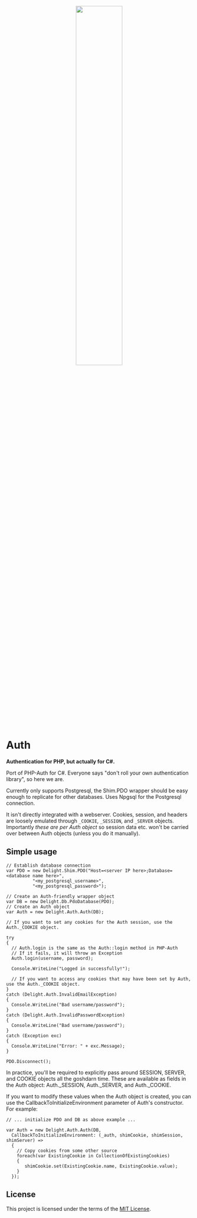 <p align="center">
<img src="https://user-images.githubusercontent.com/65511890/155548059-d8aed5b1-b576-4c1b-8370-8d0eb6b9141a.png" width="50%"/>
</p>

# Auth

**Authentication for PHP, but actually for C#.**

Port of PHP-Auth for C#. Everyone says "don't roll your own authentication library", so here we are.

Currently only supports Postgresql, the Shim.PDO wrapper should be easy enough to replicate for other databases. Uses Npgsql for the Postgresql connection.

It isn't directly integrated with a webserver. Cookies, session, and headers are loosely emulated through `_COOKIE`, `_SESSION`, and `_SERVER` objects.
Importantly _*these are per Auth object*_ so session data etc. won't be carried over between Auth objects (unless you do it manually).

## Simple usage

```
// Establish database connection
var PDO = new Delight.Shim.PDO("Host=<server IP here>;Database=<database name here>",
          "<my_postgresql_username>",
          "<my_postgresql_password>");

// Create an Auth-friendly wrapper object
var DB = new Delight.Db.PdoDatabase(PDO);
// Create an Auth object
var Auth = new Delight.Auth.Auth(DB);
      
// If you want to set any cookies for the Auth session, use the Auth._COOKIE object.

try
{
  // Auth.login is the same as the Auth::login method in PHP-Auth
  // If it fails, it will throw an Exception
  Auth.login(username, password);
  
  Console.WriteLine("Logged in successfully!");
        
  // If you want to access any cookies that may have been set by Auth, use the Auth._COOKIE object.
}
catch (Delight.Auth.InvalidEmailException)
{
  Console.WriteLine("Bad username/password");
}
catch (Delight.Auth.InvalidPasswordException)
{
  Console.WriteLine("Bad username/password");
}
catch (Exception exc)
{
  Console.WriteLine("Error: " + exc.Message);
}

PDO.Disconnect();
```

In practice, you'll be required to explicitly pass around SESSION, SERVER, and COOKIE objects all the goshdarn time. These are available as fields in the Auth object: Auth.\_SESSION, Auth.\_SERVER, and Auth.\_COOKIE.

If you want to modify these values when the Auth object is created, you can use the CallbackToInitializeEnvironment parameter of Auth's constructor. For example:

```
// ... initialize PDO and DB as above example ...

var Auth = new Delight.Auth.Auth(DB,
  CallbackToInitializeEnvironment: (_auth, shimCookie, shimSession, shimServer) =>
  {
    // Copy cookies from some other source
    foreach(var ExistingCookie in CollectionOfExistingCookies)
    {
       shimCookie.set(ExistingCookie.name, ExistingCookie.value);
    }
  });
```

## License

This project is licensed under the terms of the [MIT License](https://opensource.org/licenses/MIT).

